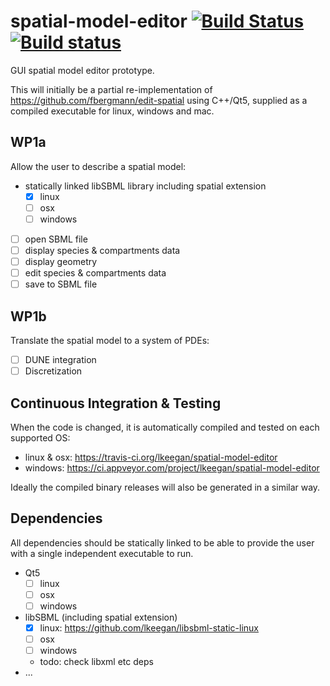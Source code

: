# spatial-model-editor [![Build Status](https://travis-ci.org/lkeegan/spatial-model-editor.svg?branch=master)](https://travis-ci.org/lkeegan/spatial-model-editor) [![Build status](https://ci.appveyor.com/api/projects/status/0m87yyaalrrj5ndn?svg=true)](https://ci.appveyor.com/project/lkeegan/spatial-model-editor)

GUI spatial model editor prototype.

This will initially be a partial re-implementation of https://github.com/fbergmann/edit-spatial using C++/Qt5, supplied as a compiled executable for linux, windows and mac.

## WP1a
Allow the user to describe a spatial model:

  - statically linked libSBML library including spatial extension
    - [x] linux
    - [ ] osx
    - [ ] windows
  - [ ] open SBML file
  - [ ] display species & compartments data
  - [ ] display geometry
  - [ ] edit species & compartments data
  - [ ] save to SBML file

## WP1b
Translate the spatial model to a system of PDEs:

  - [ ] DUNE integration
  - [ ] Discretization

## Continuous Integration & Testing

When the code is changed, it is automatically compiled and tested on each supported OS:

  - linux & osx: https://travis-ci.org/lkeegan/spatial-model-editor
  - windows: https://ci.appveyor.com/project/lkeegan/spatial-model-editor

Ideally the compiled binary releases will also be generated in a similar way.

## Dependencies

All dependencies should be statically linked to be able to provide the user with a single independent executable to run.
  - Qt5
    - [ ] linux
    - [ ] osx
    - [ ] windows
  - libSBML (including spatial extension)
    - [x] linux: https://github.com/lkeegan/libsbml-static-linux
    - [ ] osx
    - [ ] windows
    - todo: check libxml etc deps
  - ...